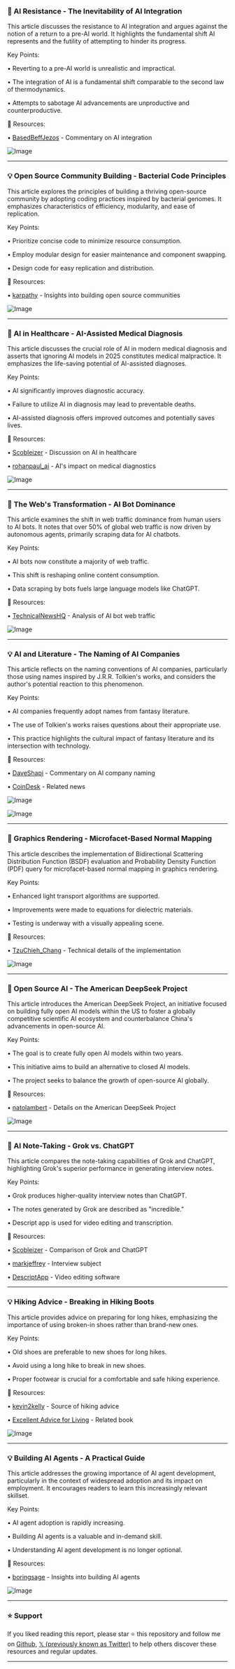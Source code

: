 ### 🤖 AI Resistance - The Inevitability of AI Integration

This article discusses the resistance to AI integration and argues against the notion of a return to a pre-AI world.  It highlights the fundamental shift AI represents and the futility of attempting to hinder its progress.

Key Points:

•  Reverting to a pre-AI world is unrealistic and impractical.


•  The integration of AI is a fundamental shift comparable to the second law of thermodynamics.


•  Attempts to sabotage AI advancements are unproductive and counterproductive.



🔗 Resources:

• [BasedBeffJezos](https://x.com/BasedBeffJezos) - Commentary on AI integration


![Image](https://pbs.twimg.com/media/GvIEHVhaAAMJsAX?format=jpg&name=small)

---
### 💡 Open Source Community Building - Bacterial Code Principles

This article explores the principles of building a thriving open-source community by adopting coding practices inspired by bacterial genomes.  It emphasizes characteristics of efficiency, modularity, and ease of replication.

Key Points:

•  Prioritize concise code to minimize resource consumption.


•  Employ modular design for easier maintenance and component swapping.


•  Design code for easy replication and distribution.



🔗 Resources:

• [karpathy](https://x.com/karpathy) -  Insights into building open source communities


![Image](https://pbs.twimg.com/media/GvIB64XWYAAg1B8?format=jpg&name=small)

---
### 🤖 AI in Healthcare -  AI-Assisted Medical Diagnosis

This article discusses the crucial role of AI in modern medical diagnosis and asserts that ignoring AI models in 2025 constitutes medical malpractice.  It emphasizes the life-saving potential of AI-assisted diagnoses.

Key Points:

•  AI significantly improves diagnostic accuracy.


•  Failure to utilize AI in diagnosis may lead to preventable deaths.


• AI-assisted diagnosis offers improved outcomes and potentially saves lives.



🔗 Resources:

• [Scobleizer](https://x.com/Scobleizer) -  Discussion on AI in healthcare


• [rohanpaul_ai](https://x.com/rohanpaul_ai) -  AI's impact on medical diagnostics


![Image](https://pbs.twimg.com/media/GvD1OP5aAAMvqm0?format=jpg&name=small)

---
### 🤖 The Web's Transformation - AI Bot Dominance

This article examines the shift in web traffic dominance from human users to AI bots. It notes that over 50% of global web traffic is now driven by autonomous agents, primarily scraping data for AI chatbots.

Key Points:

•  AI bots now constitute a majority of web traffic.


•  This shift is reshaping online content consumption.


•  Data scraping by bots fuels large language models like ChatGPT.



🔗 Resources:

• [TechnicalNewsHQ](https://x.com/TechnicalNewsHQ) - Analysis of AI bot web traffic


![Image](https://pbs.twimg.com/media/GvGh77PXUAEbW3d?format=png&name=small)

---
### 💡 AI and Literature -  The Naming of AI Companies

This article reflects on the naming conventions of AI companies, particularly those using names inspired by J.R.R. Tolkien's works, and considers the author's potential reaction to this phenomenon.

Key Points:

•  AI companies frequently adopt names from fantasy literature.


•  The use of Tolkien's works raises questions about their appropriate use.


• This practice highlights the cultural impact of fantasy literature and its intersection with technology.



🔗 Resources:

• [DaveShapi](https://x.com/DaveShapi) - Commentary on AI company naming


• [CoinDesk](https://x.com/CoinDesk) - Related news


![Image](https://pbs.twimg.com/media/Gu3ABqrXoAAzUJr?format=jpg&name=small)

![Image](https://pbs.twimg.com/media/Gu3AErnW8AEUkCy?format=jpg&name=small)

---
### 🤖  Graphics Rendering - Microfacet-Based Normal Mapping

This article describes the implementation of Bidirectional Scattering Distribution Function (BSDF) evaluation and Probability Density Function (PDF) query for microfacet-based normal mapping in graphics rendering.

Key Points:

•  Enhanced light transport algorithms are supported.


•  Improvements were made to equations for dielectric materials.


•  Testing is underway with a visually appealing scene.



🔗 Resources:

• [TzuChieh_Chang](https://x.com/TzuChieh_Chang) - Technical details of the implementation


![Image](https://pbs.twimg.com/media/GvA-GoUbkAAGFun?format=jpg&name=small)

---
### 🚀 Open Source AI - The American DeepSeek Project

This article introduces the American DeepSeek Project, an initiative focused on building fully open AI models within the US to foster a globally competitive scientific AI ecosystem and counterbalance China's advancements in open-source AI.

Key Points:

•  The goal is to create fully open AI models within two years.


•  This initiative aims to build an alternative to closed AI models.


• The project seeks to balance the growth of open-source AI globally.



🔗 Resources:

• [natolambert](https://x.com/natolambert) - Details on the American DeepSeek Project


![Image](https://pbs.twimg.com/media/GvBMq2Ba8AA9aDp?format=jpg&name=small)

---
### 🚀 AI Note-Taking - Grok vs. ChatGPT

This article compares the note-taking capabilities of Grok and ChatGPT, highlighting Grok's superior performance in generating interview notes.

Key Points:

•  Grok produces higher-quality interview notes than ChatGPT.


•  The notes generated by Grok are described as "incredible."


•  Descript app is used for video editing and transcription.



🔗 Resources:

• [Scobleizer](https://x.com/Scobleizer) -  Comparison of Grok and ChatGPT


• [markjeffrey](https://x.com/markjeffrey) - Interview subject


• [DescriptApp](https://x.com/DescriptApp) - Video editing software


---
### 💡 Hiking Advice - Breaking in Hiking Boots

This article provides advice on preparing for long hikes, emphasizing the importance of using broken-in shoes rather than brand-new ones.

Key Points:

•  Old shoes are preferable to new shoes for long hikes.


•  Avoid using a long hike to break in new shoes.


•  Proper footwear is crucial for a comfortable and safe hiking experience.



🔗 Resources:

• [kevin2kelly](https://x.com/kevin2kelly) -  Source of hiking advice


• [Excellent Advice for Living](https://amzn.to/3mQL4c4) -  Related book


![Image](https://pbs.twimg.com/media/GvCeagaXMAAkyBT?format=jpg&name=small)


---
### 💡 Building AI Agents -  A Practical Guide

This article addresses the growing importance of AI agent development, particularly in the context of widespread adoption and its impact on employment. It encourages readers to learn this increasingly relevant skillset.

Key Points:

•  AI agent adoption is rapidly increasing.


•  Building AI agents is a valuable and in-demand skill.


•  Understanding AI agent development is no longer optional.



🔗 Resources:

• [boringsage](https://x.com/boringsage) - Insights into building AI agents


![Image](https://pbs.twimg.com/media/GvCc8AUXEAAUHIv?format=png&name=small)


---

### ⭐️ Support

If you liked reading this report, please star ⭐️ this repository and follow me on [Github](https://github.com/Drix10), [𝕏 (previously known as Twitter)](https://x.com/DRIX_10_) to help others discover these resources and regular updates.

---